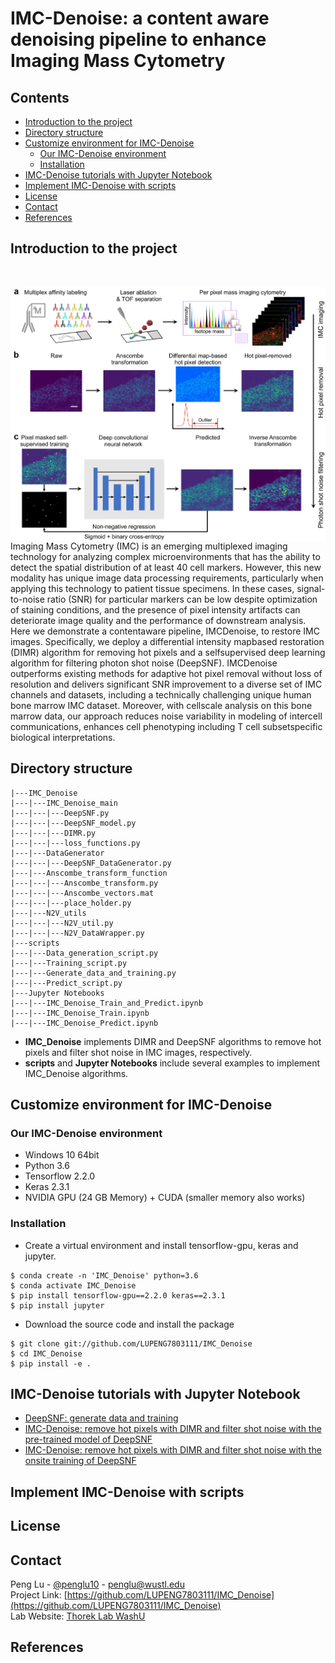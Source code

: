 # IMC-Denoise: a content aware denoising pipeline to enhance Imaging Mass Cytometry

## Contents

- [Introduction to the project](#introduction-to-the-project)
- [Directory structure](#directory-structure)
- [Customize environment for IMC-Denoise](#customize-environment-for-imc-denoise)
  - [Our IMC-Denoise environment](#our-imc-denoise-environment)
  - [Installation](#installation)
- [IMC-Denoise tutorials with Jupyter Notebook](#imc-denoise-tutorials-with-jupyter-notebook)
- [Implement IMC-Denoise with scripts](#implement-imc-denoise-with-scripts)
- [License](#license)
- [Contact](#contact)
- [References](#references)

<!-- Introduction to the project -->
## Introduction to the project

<!-- PROJECT LOGO -->
<br />
<p align="center">
  <a href="https://github.com/othneildrew/Best-README-Template">
    <img src="images/IMC_paper_fig-1.png" alt="Logo" width="600" align = "right">
  </a>
</p>

Imaging Mass Cytometry (IMC) is an emerging multiplexed imaging technology for analyzing complex microenvironments that has the ability to detect the spatial distribution of at least 40 cell markers. However, this new modality has unique image data processing requirements, particularly when applying this
technology to patient tissue specimens. In these cases, signal-to-noise ratio (SNR) for particular markers can be low despite optimization of staining conditions, and the presence of pixel intensity artifacts can deteriorate image quality and the performance of downstream analysis. Here we demonstrate a contentaware
pipeline, IMCDenoise, to restore IMC images. Specifically, we deploy a differential intensity mapbased restoration (DIMR) algorithm for removing hot pixels and a selfsupervised deep learning algorithm for filtering photon shot noise (DeepSNF). IMCDenoise outperforms existing methods for adaptive hot pixel removal without loss of resolution and delivers significant SNR improvement to a diverse set of IMC channels and datasets, including a technically challenging unique human bone marrow IMC dataset. Moreover, with cellscale analysis on this bone marrow data, our approach reduces noise variability in modeling of
intercell communications, enhances cell phenotyping including T cell subsetspecific biological interpretations.

<!-- Directory structure -->
## Directory structure
```
|---IMC_Denoise
|---|---IMC_Denoise_main
|---|---|---DeepSNF.py
|---|---|---DeepSNF_model.py
|---|---|---DIMR.py
|---|---|---loss_functions.py
|---|---DataGenerator
|---|---|---DeepSNF_DataGenerator.py
|---|---Anscombe_transform_function
|---|---|---Anscombe_transform.py
|---|---|---Anscombe_vectors.mat
|---|---|---place_holder.py
|---|---N2V_utils
|---|---|---N2V_util.py
|---|---|---N2V_DataWrapper.py
|---scripts
|---|---Data_generation_script.py
|---|---Training_script.py
|---|---Generate_data_and_training.py
|---|---Predict_script.py
|---Jupyter Notebooks
|---|---IMC_Denoise_Train_and_Predict.ipynb
|---|---IMC_Denoise_Train.ipynb
|---|---IMC_Denoise_Predict.ipynb
```
- **IMC_Denoise** implements DIMR and DeepSNF algorithms to remove hot pixels and filter shot noise in IMC images, respectively.
- **scripts** and **Jupyter Notebooks** include several examples to implement IMC_Denoise algorithms.

<!-- GETTING STARTED -->
## Customize environment for IMC-Denoise
### Our IMC-Denoise environment
- Windows 10 64bit
- Python 3.6
- Tensorflow 2.2.0
- Keras 2.3.1
- NVIDIA GPU (24 GB Memory) + CUDA (smaller memory also works)

### Installation
- Create a virtual environment and install tensorflow-gpu, keras and jupyter.
```
$ conda create -n 'IMC_Denoise' python=3.6
$ conda activate IMC_Denoise
$ pip install tensorflow-gpu==2.2.0 keras==2.3.1
$ pip install jupyter
```
- Download the source code and install the package
```
$ git clone git://github.com/LUPENG7803111/IMC_Denoise
$ cd IMC_Denoise
$ pip install -e .
```

## IMC-Denoise tutorials with Jupyter Notebook
- [DeepSNF: generate data and training](https://github.com/LUPENG7803111/IMC_Denoise/Jupyter_Notebook_examples/IMC_Denoise_Train.ipynb)
- [IMC-Denoise: remove hot pixels with DIMR and filter shot noise with the pre-trained model of DeepSNF](https://github.com/LUPENG7803111/IMC_Denoise/Jupyter_Notebook_examples/IMC_Denoise_Predict.ipynb)
- [IMC-Denoise: remove hot pixels with DIMR and filter shot noise with the onsite training of DeepSNF](https://github.com/LUPENG7803111/IMC_Denoise/Jupyter_Notebook_examples/IMC_Denoise_Train_and_Predict.ipynb)

## Implement IMC-Denoise with scripts


<!-- LICENSE -->
## License

<!-- CONTACT -->
## Contact

Peng Lu - [@penglu10](https://twitter.com/penglu10) - penglu@wustl.edu
<br/>Project Link: [https://github.com/LUPENG7803111/IMC_Denoise](https://github.com/LUPENG7803111/IMC_Denoise)
<br/>Lab Website: [Thorek Lab WashU](https://sites.wustl.edu/thoreklab/)

## References


